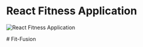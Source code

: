 # React Fitness Application

![React Fitness Application](https://i.ibb.co/Yt9spGc/image.png)

#   F i t - F u s i o n  
 